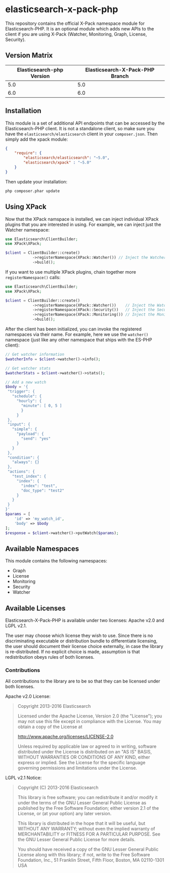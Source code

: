 elasticsearch-x-pack-php
=================

This repository contains the official X-Pack namespace module for Elasticsearch-PHP.  It is an optional module which
adds new APIs to the client if you are using X-Pack (Watcher, Monitoring, Graph, License, Security).

Version Matrix
--------------

| Elasticsearch-php Version | Elasticsearch-X-Pack-PHP Branch |
| --------------------- | ------------------------ |
| 5.0    | 5.0                   |
| 6.0    | 6.0                   |



Installation
------------
This module is a set of additional API endpoints that can be accessed by the Elasticsearch-PHP client.  It is not a
standalone client, so make sure you have the `elasticsearch/elasticsearch` client in your `composer.json`.  Then simply
add the xpack module:


```json
{
    "require": {
        "elasticsearch/elasticsearch": "~5.0",
        "elasticsearch/xpack" : "~5.0"
    }
}
```

Then update your installation:


```bash
php composer.phar update
```


Using XPack
-----

Now that the XPack namspace is installed, we can inject individual XPack plugins that you are interested in using.
For example, we can inject just the Watcher namespace:



```php
use Elasticsearch\ClientBuilder;
use XPack\XPack;

$client = ClientBuilder::create()
            ->registerNamespace(XPack::Watcher()) // Inject the Watcher namespace
            ->build();
```

If you want to use multiple XPack plugins, chain together more `registerNamespace()` calls:

```php
use Elasticsearch\ClientBuilder;
use XPack\XPack;

$client = ClientBuilder::create()
            ->registerNamespace(XPack::Watcher())    // Inject the Watcher namespace
            ->registerNamespace(XPack::Security())   // Inject the Security namespace
            ->registerNamespace(XPack::Monitoring()) // Inject the Monitoring namespace
            ->build();
```

After the client has been initialized, you can invoke the registered namespaces via their name.  For example,
here we use the `watcher()` namespace (just like any other namespace that ships with the ES-PHP client):

```php
// Get watcher information
$watcherInfo = $client->watcher()->info();

// Get watcher stats
$watcherStats = $client->watcher()->stats();

// Add a new watch
$body = '{
 "trigger": {
   "schedule": {
     "hourly": {
       "minute": [ 0, 5 ]
       }
     }
 },
 "input": {
   "simple": {
     "payload": {
       "send": "yes"
     }
   }
 },
 "condition": {
   "always": {}
 },
 "actions": {
   "test_index": {
     "index": {
       "index": "test",
       "doc_type": "test2"
     }
   }
 }
}'
$params = [
    'id' => 'my_watch_id',
    'body' => $body
];
$response = $client->watcher()->putWatch($params);
```

Available Namespaces
------------

This module contains the following namespaces:

- Graph
- License
- Monitoring
- Security
- Watcher


Available Licenses
-------

Elasticsearch-X-Pack-PHP is available under two licenses: Apache v2.0 and LGPL v2.1.

The user may choose which license they wish to use.  Since there is no discriminating executable or distribution bundle
to differentiate licensing, the user should document their license choice externally, in case the library is re-distributed.
If no explicit choice is made, assumption is that redistribution obeys rules of both licenses.

### Contributions
All contributions to the library are to be so that they can be licensed under both licenses.

Apache v2.0 License:
>Copyright 2013-2016 Elasticsearch
>
>Licensed under the Apache License, Version 2.0 (the "License");
>you may not use this file except in compliance with the License.
>You may obtain a copy of the License at
>
>    http://www.apache.org/licenses/LICENSE-2.0
>
>Unless required by applicable law or agreed to in writing, software
>distributed under the License is distributed on an "AS IS" BASIS,
>WITHOUT WARRANTIES OR CONDITIONS OF ANY KIND, either express or implied.
>See the License for the specific language governing permissions and
>limitations under the License.

LGPL v2.1 Notice:
>Copyright (C) 2013-2016 Elasticsearch
>
>This library is free software; you can redistribute it and/or
>modify it under the terms of the GNU Lesser General Public
>License as published by the Free Software Foundation; either
>version 2.1 of the License, or (at your option) any later version.
>
>This library is distributed in the hope that it will be useful,
>but WITHOUT ANY WARRANTY; without even the implied warranty of
>MERCHANTABILITY or FITNESS FOR A PARTICULAR PURPOSE.  See the GNU
>Lesser General Public License for more details.
>
>You should have received a copy of the GNU Lesser General Public
>License along with this library; if not, write to the Free Software
>Foundation, Inc., 51 Franklin Street, Fifth Floor, Boston, MA  02110-1301  USA
